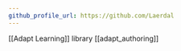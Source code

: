 ```yaml
---
github_profile_url: https://github.com/Laerdal
---
```



[[Adapt Learning]] library [[adapt_authoring]]
